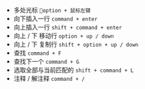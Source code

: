 * 多处光标 `option + 鼠标左键`
* 向下插入一行 `command + enter`
* 向上插入一行 `shift + command + enter`
* 向上 / 下 移动行 `option + up / down`
* 向上 / 下 复制行 `shift + option + up / down`
* 查找 `command + F`
* 查找下一个 `command + G`
* 选取全部与当前匹配的 `shift + command + L`
* 注释 / 解注释 `command + /`